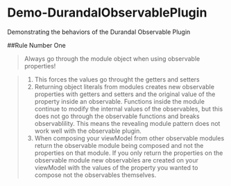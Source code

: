 Demo-DurandalObservablePlugin
=============================

Demonstrating the behaviors of the Durandal Observable Plugin

##Rule Number One

>Always go through the module object when using observable properties!

> 1. This forces the values go throught the getters and setters
> 2. Returning object literals from modules creates new observable properties with getters and setters and the original value of the property inside an observable.  Functions inside the module continue to modify the internal values of the observables, but this does not go through the observable functions and breaks observablility.  This means the revealing module pattern does not work well with the observable plugin.
> 3. When composing your viewModel from other observable modules return the observable module being composed and not the properties on that module.  If you only return the properties on the observable module new observables are created on your viewModel with the values of the property you wanted to compose not the observables themselves.

